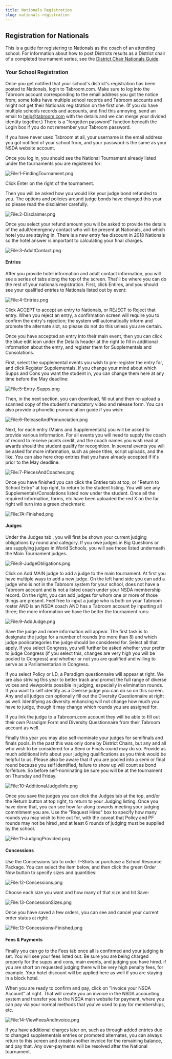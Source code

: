 ```yaml
---
title: Nationals Registration
slug: nationals-registration
---
```


## Registration for Nationals

This is a guide for registering to Nationals as the coach of an
attending school. For information about how to post Districts results as
a District chair of a completed tournament series, see the [District
Chair Nationals Guide](district-chair-nationals-guide).

### Your School Registration

Once you get notified that your school's district's registration has
been posted to Nationals, login to Tabroom.com. Make sure to log into
the Tabroom account corresponding to the email address you got the
notice from; some folks have multiple school records and Tabroom
accounts and might not get their Nationals registration on the first
one. (If you do have multiple schools records and accounts, and find
this annoying, send an email to help@tabroom.com with the details and we
can merge your divided identity together.) There is a "forgotten
password" function beneath the Login box if you do not remember your
Tabroom password.

If you have never used Tabroom at all, your username is the email
address you got notified of your school from, and your password is the
same as your NSDA website account.

Once you log in, you should see the National Tournament already listed
under the tournaments you are registered for:

<img src="/screenshots/1-FindingTournament.png"
title="File:1-FindingTournament.png" />

Click Enter on the right of the tournament.

Then you will be asked how you would like your judge bond refunded to
you. The options and policies around judge bonds have changed this year
so please read the disclaimer carefully.

<img src="/screenshots/2-Disclaimer.png" title="File:2-Disclaimer.png" />

Once you select your refund amount you will be asked to provide the
details of the adult/emergency contact who will be present at Nationals,
and which hotel you are staying in. There is a new entry fee discount in
2018 Nationals so the hotel answer is important to calculating your
final charges.

<img src="/screenshots/3-AdultContact.png" title="File:3-AdultContact.png" />

#### Entries

After you provide hotel information and adult contact information, you
will see a series of tabs along the top of the screen. That'll be where
you can do the rest of your nationals registration. First, click
Entires, and you should see your qualified entries to Nationals listed
out by event:

<img src="/screenshots/4-Entries.png" title="File:4-Entries.png" />

Click ACCEPT to accept an entry to Nationals, or REJECT to Reject that
entry. When you reject an entry, a confirmation screen will require you
to confirm the entry's rejection; the system will automatically inform
and promote the alternate slot, so please do not do this unless you are
certain.

Once you have accepted an entry into their main event, then you can
click the blue edit icon under the Details header at the right to fill
in additional information about the entry, and register them for
Supplementals and Consolations.

First, select the supplemental events you wish to pre-register the entry
for, and click Register Supplementals. If you change your mind about
which Supps and Cons you want the student in, you can change them here
at any time before the May deadline:

<img src="/screenshots/5-Entry-Supps.png" title="File:5-Entry-Supps.png" />

Then, in the next section, you can download, fill out and then re-upload
a scanned copy of the student's mandatory video and release form. You
can also provide a phonetic pronunciation guide if you wish:

<img src="/screenshots/6-ReleaseAndPronunciation.png"
title="File:6-ReleaseAndPronunciation.png" />

Next, for each entry (Mains and Supplementals) you will be asked to
provide various information. For all events you will need to supply the
coach of record to receive points credit, and the coach names you wish
read at awards should the student qualify for recognition. In several
events you will be asked for more information, such as piece titles,
script uploads, and the like. You can also here drop entries that you
have already accepted if it's prior to the May deadline.

<img src="/screenshots/7-PiecesAndCoaches.png" title="File:7-PiecesAndCoaches.png" />

Once you have finished you can click the Entries tab at top, or "Return
to School Entry" at top right, to return to the student listing. You
will see any Supplementals/Consolations listed now under the student.
Once all the required information, forms, etc have been uploaded the red
X on the far right will turn into a green checkmark:

<img src="/screenshots/7A-Finished.png" title="File:7A-Finished.png" />

#### Judges

Under the Judges tab , you will first be shown your current judging
obligations by round and category. If you owe judges in Big Questions or
are supplying judges in World Schools, you will see those listed
underneath the Main Tournament judges.

<img src="/screenshots/8-JudgeObligations.png" title="File:8-JudgeObligations.png" />

Click on Add MAIN judge to add a judge to the main tournament. At first
you have multiple ways to add a new judge. On the left hand side you can
add a judge who is not in the Tabroom system for your school, does not
have a Tabroom account and is not a listed coach under your NSDA
membership record. On the right, you can add judges for whom one or more
of those things are present. Feel free to input a judge who is both on
your Tabroom roster AND is an NSDA coach AND has a Tabroom account by
inputting all three; the more information we have the better the
tournament runs:

<img src="/screenshots/9-AddJudge.png" title="File:9-AddJudge.png" />

Save the judge and more information will appear. The first task is to
designate the judge for a number of rounds (no more than 8) and which
judge pool/categories the judge should be considered for. Select all
that apply. If you select Congress, you will further be asked whether
your prefer to judge Congress (if you select this, changes are very high
you will be pooled to Congress) and whether or not you are qualified and
willing to serve as a Parliamentarian in Congress.

If you select Policy or LD, a Paradigm questionnaire will appear at
right. We are also striving this year to better track and promot the
full range of diverse voices and viewpoints possible in judging,
especially in elimination rounds. If you want to self identify as a
Diverse judge you can do so on this screen. Any and all judges can
optionally fill out the Diversity Questionnaire at right as well.
Identifying as diversity enhancing will not change how much you have to
judge, though it may change which rounds you are assigned for.

If you link the judge to a Tabroom.com account they will be able to fill
out their own Paradigm Form and Diversity Questionnaire from their
Tabroom account as well.

Finally this year you may also self-nominate your judges for semifinals
and finals pools. In the past this was only done by District Chairs, but
any and all who wish to be considered for a Semi or Finals round may do
so. Provide as much additional info about your judging qualifications as
you think would be helpful to us. Please also be aware that if you are
pooled into a semi or final round because you self identified, failure
to show up will count as bond forfeiture. So before self-nominating be
sure you will be at the tournament on Thursday and Friday.

<img src="/screenshots/10-AdditionalJudgeInfo.png"
title="File:10-AdditionalJudgeInfo.png" />

Once you save the judges you can click the Judges tab at the top, and/or
the Return button at top right, to return to your Judging listing. Once
you have done that, you can see how far along towards meeting your
judging commitment you are. Use the "Request Hires" box to specify how
many rounds you may wish to hire out for, with the caveat that Policy
and PF rounds may not be hired ,and at least 6 rounds of judging must be
supplied by the school.

<img src="/screenshots/11-JudgingProvided.png" title="File:11-JudgingProvided.png" />

#### Concessions

Use the Concessions tab to order T-Shirts or purchase a School Resource
Package. You can select the item below, and then click the green Order
Now button to specify sizes and quantities:

<img src="/screenshots/12-Concessions.png" title="File:12-Concessions.png" />

Choose each size you want and how many of that size and hit Save:

<img src="/screenshots/13-ConcessionSizes.png" title="File:13-ConcessionSizes.png" />

Once you have saved a few orders, you can see and cancel your current
order status at right:

<img src="/screenshots/13-Concessions-Finished.png"
title="File:13-Concessions-Finished.png" />

#### Fees & Payments

Finally you can go to the Fees tab once all is confirmed and your
judging is set. You will see your fees listed out. Be sure you are being
charged properly for the supps and cons, main events, and judging you
have hired. if you are short on requested judging there will be very
high penalty fees, for example. Your hotel discount will be applied here
as well if you are staying in a block hotel.

When you are ready to confirm and pay, click on "Invoice your NSDA
Account" at right. That will create you an invoice in the NSDA
accounting system and transfer you to the NSDA main website for payment,
where you can pay via your normal methods that you've used to pay for
memberships, etc.

<img src="/screenshots/14-ViewFeesAndInvoice.png"
title="File:14-ViewFeesAndInvoice.png" />

If you have additional charges later on, such as through added entries
due to changed supplementals entries or promoted alternates, you can
always return to this screen and create another invoice for the
remaining balance, and pay that. Any over-payments will be resolved
after the National tournament.
